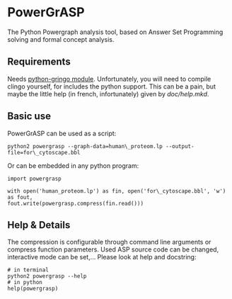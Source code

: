 # PowerGrASP
The Python Powergraph analysis tool, based on Answer Set Programming solving and formal concept analysis.

## Requirements
Needs [python-gringo module](https://github.com/lxsli/python-gringo).
Unfortunately, you will need to compile clingo yourself, for includes the python support.
This can be a pain, but maybe the little help (in french, infortunately) given by *doc/help.mkd*.

## Basic use
PowerGrASP can be used as a script:

    python2 powergrasp --graph-data=human\_proteom.lp --output-file=for\_cytoscape.bbl

Or can be embedded in any python program:

    import powergrasp

    with open('human_proteom.lp') as fin, open('for\_cytoscape.bbl', 'w') as fout,
    fout.write(powergrasp.compress(fin.read()))

## Help & Details
The compression is configurable through command line arguments or compress function parameters.
Used ASP source code can be changed, interactive mode can be set,… Please look at help and docstring:

    # in terminal
    python2 powergrasp --help
    # in python
    help(powergrasp)





